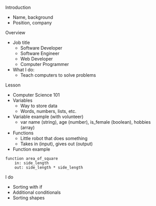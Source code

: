 Introduction
- Name, background
- Position, company

Overview
- Job title
  - Software Developer
  - Software Engineer
  - Web Developer
  - Computer Programmer
- What I do:
  - Teach computers to solve problems

Lesson
- Computer Science 101
- Variables
  - Way to store data
  - Words, numbers, lists, etc.
- Variable example (with volunteer)
  - var name (string), age (number), is_female (boolean), hobbies (array)
- Functions
  - Little robot that does something
  - Takes in (input), gives out (output)
- Function example
```
function area_of_square
    in: side_length
    out: side_length * side_length
```

I do
- Sorting with if
- Additional conditionals
- Sorting shapes
